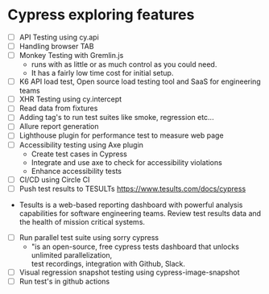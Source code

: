 # Cypress exploring features

- [ ] API Testing using cy.api
- [ ] Handling browser TAB
- [ ] Monkey Testing with Gremlin.js 
    - runs with as little or as much control as you could need. 
    - It has a fairly low time cost for initial setup.
- [ ] K6 API load test, Open source load testing tool and SaaS for engineering teams
- [ ] XHR Testing using cy.intercept
- [ ] Read data from fixtures
- [ ] Adding tag's to run test suites like smoke, regression etc...
- [ ] Allure report generation 
- [ ] Lighthouse plugin for performance test to measure web page
- [ ] Accessibility testing using Axe plugin
    - Create test cases in Cypress
    - Integrate and use axe to check for accessibility violations
    - Enhance accessibility tests
- [ ] CI/CD using Circle CI 
- [ ] Push test results to TESULTs https://www.tesults.com/docs/cypress 
- Tesults is a web-based reporting dashboard with powerful analysis capabilities for software engineering teams. Review test results data and the health of mission critical systems.
- [ ] Run parallel test suite using sorry cypress 
    - "is an open-source, free cypress tests dashboard that unlocks unlimited parallelization,     
            test recordings, integration with Github, Slack.
- [ ] Visual regression snapshot testing using cypress-image-snapshot
- [ ] Run test's in github actions
